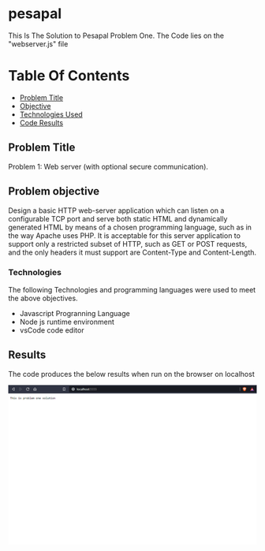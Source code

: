 # pesapal
This Is The Solution to Pesapal Problem One.
The Code lies on the "webserver.js" file

# Table Of Contents
- [Problem Title](#problem-title)
- [Objective](#problem-objective)
- [Technologies Used](#technologies)
- [Code Results](#results)



## Problem Title
Problem 1: Web server (with optional secure communication).

## Problem objective
Design a basic HTTP web-server application which can listen on a configurable TCP port and serve both static HTML and dynamically generated HTML by means of a chosen programming language, such as in the way Apache uses PHP. It is acceptable for this server application to support only a restricted subset of HTTP, such as GET or POST requests, and the only headers it must support are Content-Type and Content-Length.

### Technologies
 The following Technologies and programming languages were used to meet the above objectives.
 - Javascript Progranning Language
 - Node js runtime environment
 - vsCode code editor

## Results
The code produces the below results when run on the browser on localhost

![Code Results](/image/code_results.png)


